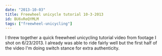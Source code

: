 ```yaml
---
date: "2013-10-03"
title: Freewheel unicycle tutorial 10-3-2013
id: BU6vReQYMLM
tags: ["freewheel-unicycling"]
---
```


I threw together a quick freewheel unicycling tutorial video from footage I shot on 6/23/2013. I already was able to ride fairly well but the first half of the video I'm doing switch stance for extra authenticity.
